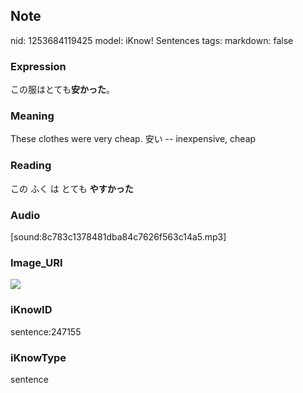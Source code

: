 ## Note
nid: 1253684119425
model: iKnow! Sentences
tags: 
markdown: false

### Expression
この服はとても<b>安かった</b>。

### Meaning
These clothes were very cheap.
安い -- inexpensive, cheap

### Reading
この ふく は とても <b>やすかった</b>

### Audio
[sound:8c783c1378481dba84c7626f563c14a5.mp3]

### Image_URI
<img src="7e167ce1950a717825c4a250108bb80d.jpg">

### iKnowID
sentence:247155

### iKnowType
sentence

